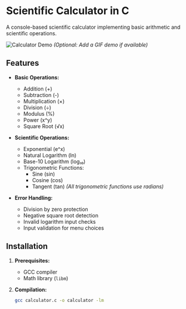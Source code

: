 # Scientific Calculator in C

A console-based scientific calculator implementing basic arithmetic and scientific operations.

![Calculator Demo](demo.gif) *(Optional: Add a GIF demo if available)*

## Features

- **Basic Operations:**
  - Addition (+)
  - Subtraction (-)
  - Multiplication (×)
  - Division (÷)
  - Modulus (%)
  - Power (x^y)
  - Square Root (√x)

- **Scientific Operations:**
  - Exponential (e^x)
  - Natural Logarithm (ln)
  - Base-10 Logarithm (log₁₀)
  - Trigonometric Functions:
    - Sine (sin)
    - Cosine (cos)
    - Tangent (tan)
    *(All trigonometric functions use radians)*

- **Error Handling:**
  - Division by zero protection
  - Negative square root detection
  - Invalid logarithm input checks
  - Input validation for menu choices

## Installation

1. **Prerequisites:**
   - GCC compiler
   - Math library (`libm`)

2. **Compilation:**
   ```bash
   gcc calculator.c -o calculator -lm
